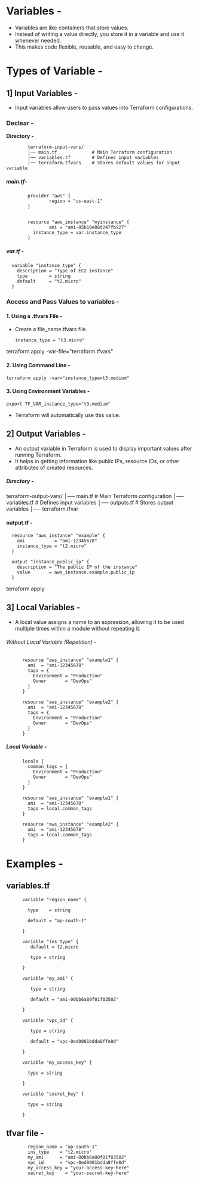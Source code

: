 # Variables -
- Variables are like containers that store values.
- Instead of writing a value directly, you store it in a variable and use it whenever needed.
- This makes code flexible, reusable, and easy to change.

# Types of Variable -

## 1]  Input Variables -
- Input variables allow users to pass values into Terraform configurations.


### Declear -
**Directory -**

            terraform-input-vars/
            │── main.tf             # Main Terraform configuration
            │── variables.tf        # Defines input variables
            │── terraform.tfvars    # Stores default values for input variable
            



##### main.tf-

            provider "aws" {
                    region = "us-east-1"
            }
            
            
            resource "aws_instance" "myinstance" {
                    ami = "ami-05b10e08d247fb927"
              instance_type = var.instance_type
            }



##### var.tf -


      variable "instance_type" {
        description = "Type of EC2 instance"
        type        = string
        default     = "t2.micro"
      }


### Access and Pass Values to variables -


#### 1. Using a .tfvars File -
- Create a file_name.tfvars file.


      instance_type = "t3.micro"
      


terraform apply -var-file="terraform.tfvars"


#### 2. Using Command Line -

    terraform apply -var="instance_type=t3.medium"
    
#### 3. Using Environment Variables -

    export TF_VAR_instance_type="t3.medium"
    
- Terraform will automatically use this value.


## 2] Output Variables -
- An output variable in Terraform is used to display important values after running Terraform.
- It helps in getting information like public IPs, resource IDs, or other attributes of created resources.

##### Directory -

terraform-output-vars/
│── main.tf             # Main Terraform configuration
│── variables.tf        # Defines input variables
│── outputs.tf          # Stores output variables
│── terraform.tfvar



#### output.tf -


      resource "aws_instance" "example" {
        ami           = "ami-12345678"
        instance_type = "t2.micro"
      }
      
      output "instance_public_ip" {
        description = "The public IP of the instance"
        value       = aws_instance.example.public_ip
      }


terraform apply

## 3] Local Variables -
- A local value assigns a name to an expression, allowing it to be used multiple times within a module without repeating it.

###### Without Local Variable (Repetition) -

          resource "aws_instance" "example1" {
            ami  = "ami-12345678"
            tags = {
              Environment = "Production"
              Owner       = "DevOps"
            }
          }
          
          resource "aws_instance" "example2" {
            ami  = "ami-12345678"
            tags = {
              Environment = "Production"
              Owner       = "DevOps"
            }
          }
         
         
##### Local Variable -
          
          locals {
            common_tags = {
              Environment = "Production"
              Owner       = "DevOps"
            }
          }
          
          resource "aws_instance" "example1" {
            ami  = "ami-12345678"
            tags = local.common_tags
          }
          
          resource "aws_instance" "example2" {
            ami  = "ami-12345678"
            tags = local.common_tags
          }
          


# Examples -

## variables.tf

          variable "region_name" {
          
            type    = string
          
            default = "ap-south-1"
          
          }
          
          variable "ins_type" {
             default = t2.micro
          
             type = string
          
          }
          
          variable "my_ami" {
          
             type = string
          
             default = "ami-00bb6a80f01f03502"
          
          }
          
          variable "vpc_id" {
          
             type = string
          
             default = "vpc-0ed0001bdda8ffe0d"
          
          }
          
          variable "my_access_key" {
          
            type = string
          
          }
          
          variable "secret_key" {
          
            type = string
          
          }



## tfvar file -


            region_name = "ap-south-1"
            ins_type    = "t2.micro"
            my_ami      = "ami-00bb6a80f01f03502"
            vpc_id      = "vpc-0ed0001bdda8ffe0d"
            my_access_key = "your-access-key-here"
            secret_key    = "your-secret-key-here"

 











